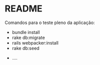# README

Comandos para o teste pleno da aplicação:

- bundle install
- rake db:migrate
- rails webpacker:install
- rake db:seed



* ....
